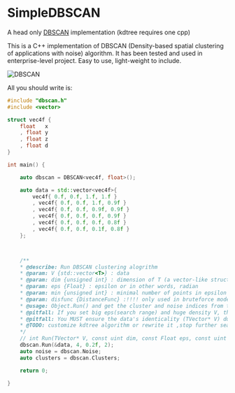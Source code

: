 # SimpleDBSCAN
A head only [DBSCAN](https://en.wikipedia.org/wiki/DBSCAN) implementation (kdtree requires one cpp)

This is a C++ implementation of DBSCAN (Density-based spatial clustering of applications with noise) algorithm.
It has been tested and used in enterprise-level project.
Easy to use, light-weight to include.

![DBSCAN](https://upload.wikimedia.org/wikipedia/commons/thumb/0/05/DBSCAN-density-data.svg/330px-DBSCAN-density-data.svg.png)

All you should write is:
```cpp
#include "dbscan.h"
#include <vector>

struct vec4f {
    float   x
    , float y
    , float z
    , float d
}

int main() {

    auto dbscan = DBSCAN<vec4f, float>();

    auto data = std::vector<vec4f>{
        vec4f{ 0.f, 0.f, 1.f, 1.f }
        , vec4f{ 0.f, 0.f, 1.f, 0.9f }
        , vec4f{ 0.f, 0.f, 0.9f, 0.9f }
        , vec4f{ 0.f, 0.f, 0.f, 0.9f }
        , vec4f{ 0.f, 0.f, 0.f, 0.8f }
        , vec4f{ 0.f, 0.f, 0.1f, 0.8f }
    };



    /** 
    * @describe: Run DBSCAN clustering alogrithm
    * @param: V {std::vector<T>} : data
    * @param: dim {unsigned int} : dimension of T (a vector-like struct)
    * @param: eps {Float} : epsilon or in other words, radian
    * @param: min {unsigned int} : minimal number of points in epsilon radian, then the point is cluster core point
    * @param: disfunc {DistanceFunc} :!!!! only used in bruteforce mode.  Distance function recall. Euclidian distance is recommanded, but you can replace it by any metric measurement function
    * @usage: Object.Run() and get the cluster and noise indices from this->Clusters & this->Noise.
    * @pitfall: If you set big eps(search range) and huge density V, then kdtree will be a bottleneck of performance
    * @pitfall: You MUST ensure the data's identicality (TVector* V) during Run(), because DBSCAN just use the reference of data passed in.
    * @TODO: customize kdtree algorithm or rewrite it ,stop further searching when minimal number which indicates cluster core point condition is satisfied
    */
    // int Run(TVector* V, const uint dim, const Float eps, const uint min, const DistanceFunc& disfunc = [](const T& t1, const T& t2)->Float { return 0; });
    dbscan.Run(&data, 4, 0.2f, 2);
    auto noise = dbscan.Noise;
    auto clusters = dbscan.Clusters;

    return 0;

}
```
